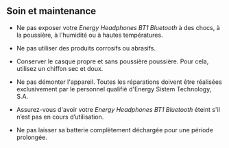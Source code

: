 ## Soin et maintenance

* Ne pas exposer votre *Energy Headphones BT1 Bluetooth* à des chocs, à la poussière, à l'humidité ou à hautes températures.

* Ne pas utiliser des produits corrosifs ou abrasifs.

* Conserver le casque propre et sans poussière poussière. Pour cela, utilisez un chiffon sec et doux.

* Ne pas démonter l'appareil. Toutes les réparations doivent être réalisées exclusivement par le personnel qualifié d'Energy Sistem Technology, S.A.

* Assurez-vous d'avoir votre *Energy Headphones BT1 Bluetooth* éteint s'il n’est pas en cours d’utilisation.

* Ne pas laisser sa batterie complètement déchargée pour une période prolongée.
